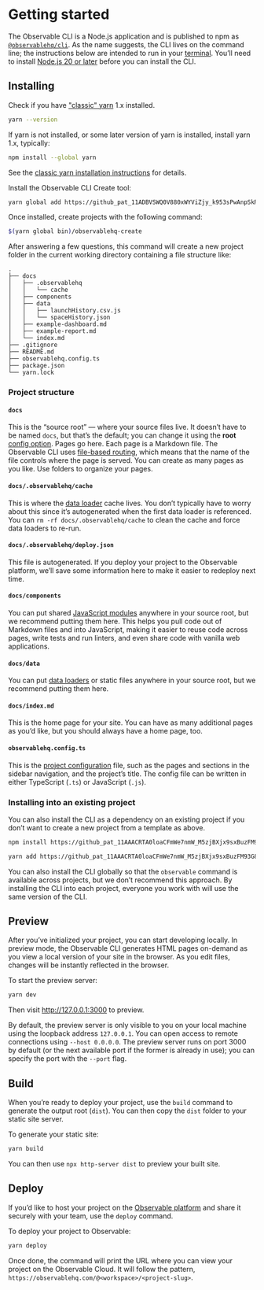 # Getting started

The Observable CLI is a Node.js application and is published to npm as [`@observablehq/cli`](https://www.npmjs.com/package/@observablehq/cli). As the name suggests, the CLI lives on the command line; the instructions below are intended to run in your [terminal](https://support.apple.com/guide/terminal/open-or-quit-terminal-apd5265185d-f365-44cb-8b09-71a064a42125/mac). You’ll need to install [Node.js 20 or later](https://nodejs.org/) before you can install the CLI.

## Installing

Check if you have ["classic" yarn](https://classic.yarnpkg.com/) 1.x installed.

```sh
yarn --version
```

If yarn is not installed, or some later version of yarn is installed, install yarn 1.x, typically:

```sh
npm install --global yarn
```

See the [classic yarn installation instructions](https://classic.yarnpkg.com/docs/install) for details.

Install the Observable CLI Create tool:

```sh
yarn global add https://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@github.com/observablehq/create
```

Once installed, create projects with the following command:

```sh
$(yarn global bin)/observablehq-create
```

After answering a few questions, this command will create a new project folder in the current working directory containing a file structure like:

```
.
├── docs
│   ├── .observablehq
│   │   └── cache
│   ├── components
│   ├── data
│   │   ├── launchHistory.csv.js
│   │   └── spaceHistory.json
│   ├── example-dashboard.md
│   ├── example-report.md
│   └── index.md
├── .gitignore
├── README.md
├── observablehq.config.ts
├── package.json
└── yarn.lock
```

### Project structure

#### `docs`

This is the “source root” — where your source files live. It doesn’t have to be named `docs`, but that’s the default; you can change it using the **root** [config option](./config). Pages go here. Each page is a Markdown file. The Observable CLI uses [file-based routing](./routing), which means that the name of the file controls where the page is served. You can create as many pages as you like. Use folders to organize your pages.

#### `docs/.observablehq/cache`

This is where the [data loader](./loaders) cache lives. You don’t typically have to worry about this since it’s autogenerated when the first data loader is referenced. You can `rm -rf docs/.observablehq/cache` to clean the cache and force data loaders to re-run.

#### `docs/.observablehq/deploy.json`

This file is autogenerated. If you deploy your project to the Observable platform, we’ll save some information here to make it easier to redeploy next time.

#### `docs/components`

You can put shared [JavaScript modules](./javascript/imports) anywhere in your source root, but we recommend putting them here. This helps you pull code out of Markdown files and into JavaScript, making it easier to reuse code across pages, write tests and run linters, and even share code with vanilla web applications.

#### `docs/data`

You can put [data loaders](./loaders) or static files anywhere in your source root, but we recommend putting them here.

#### `docs/index.md`

This is the home page for your site. You can have as many additional pages as you’d like, but you should always have a home page, too.

#### `observablehq.config.ts`

This is the [project configuration](./config) file, such as the pages and sections in the sidebar navigation, and the project’s title. The config file can be written in either TypeScript (`.ts`) or JavaScript (`.js`).

### Installing into an existing project

You can also install the CLI as a dependency on an existing project if you don’t want to create a new project from a template as above.

```sh
npm install https://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@github.com/observablehq/cli
```

```sh
yarn add https://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@github.com/observablehq/cli
```

You can also install the CLI globally so that the `observable` command is available across projects, but we don’t recommend this approach. By installing the CLI into each project, everyone you work with will use the same version of the CLI.

## Preview

After you’ve initialized your project, you can start developing locally. In preview mode, the Observable CLI generates HTML pages on-demand as you view a local version of your site in the browser. As you edit files, changes will be instantly reflected in the browser.

To start the preview server:

```sh
yarn dev
```

Then visit <http://127.0.0.1:3000> to preview.

By default, the preview server is only visible to you on your local machine using the loopback address `127.0.0.1`. You can open access to remote connections using <nobr>`--host 0.0.0.0`</nobr>. The preview server runs on port 3000 by default (or the next available port if the former is already in use); you can specify the port with the <nobr>`--port`</nobr> flag.

## Build

When you’re ready to deploy your project, use the `build` command to generate the output root (`dist`). You can then copy the `dist` folder to your static site server.

To generate your static site:

```sh
yarn build
```

You can then use `npx http-server dist` to preview your built site.

## Deploy

If you’d like to host your project on the [Observable platform](https://observablehq.com) and share it securely with your team, use the `deploy` command.

To deploy your project to Observable:

```sh
yarn deploy
```

Once done, the command will print the URL where you can view your project on the Observable Cloud. It will follow the pattern, `https://observablehq.com/@<workspace>/<project-slug>`.
